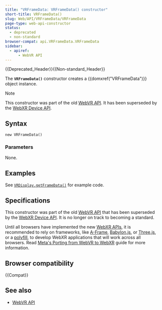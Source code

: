 ```yaml
---
title: "VRFrameData: VRFrameData() constructor"
short-title: VRFrameData()
slug: Web/API/VRFrameData/VRFrameData
page-type: web-api-constructor
status:
  - deprecated
  - non-standard
browser-compat: api.VRFrameData.VRFrameData
sidebar:
  - apiref:
      - WebVR API
---
```


{{Deprecated_Header}}{{Non-standard_Header}}

The **`VRFrameData()`** constructor creates a {{domxref("VRFrameData")}} object instance.

> [!NOTE]
> This constructor was part of the old [WebVR API](https://immersive-web.github.io/webvr/spec/1.1/). It has been superseded by the [WebXR Device API](https://immersive-web.github.io/webxr/).

## Syntax

```js-nolint
new VRFrameData()
```

### Parameters

None.

## Examples

See [`VRDisplay.getFrameData()`](/en-US/docs/Web/API/VRDisplay/getFrameData#examples) for example code.

## Specifications

This constructor was part of the old [WebVR API](https://immersive-web.github.io/webvr/spec/1.1/) that has been superseded by the [WebXR Device API](https://immersive-web.github.io/webxr/). It is no longer on track to becoming a standard.

Until all browsers have implemented the new [WebXR APIs](/en-US/docs/Web/API/WebXR_Device_API/Fundamentals), it is recommended to rely on frameworks, like [A-Frame](https://aframe.io/), [Babylon.js](https://www.babylonjs.com/), or [Three.js](https://threejs.org/), or a [polyfill](https://github.com/immersive-web/webxr-polyfill), to develop WebXR applications that will work across all browsers. Read [Meta's Porting from WebVR to WebXR](https://developers.meta.com/horizon/documentation/web/port-vr-xr/) guide for more information.

## Browser compatibility

{{Compat}}

## See also

- [WebVR API](/en-US/docs/Web/API/WebVR_API)
